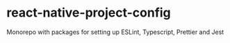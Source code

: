 # react-native-project-config
Monorepo with packages for setting up ESLint, Typescript, Prettier and Jest
